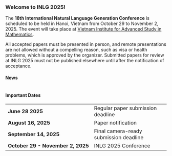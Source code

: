 ### Welcome to INLG 2025!

The **18th International Natural Language Generation Conference** is scheduled to be held in Hanoi, Vietnam from October 29 to November 2, 2025.
The event will take place at [Vietnam Institute for Advanced Study in Mathematics](https://maps.app.goo.gl/sGMHtqe6Mr6Y8SrT7).

All accepted papers must be presented in person, and remote presentations are not allowed without a compelling reason, such as visa or health problems, which is approved by the organizer. Submitted papers for review at INLG 2025 must not be published elsewhere until after the notification of acceptance.

#### News

<table>
  <tbody>
    
  </tbody>
</table>

#### Important Dates

<table>
  <tbody>
    <tr>
      <td style="white-space: nowrap;"><b>June 28 2025</b></td>
      <td>Regular paper submission deadline</td>
    </tr>
    <tr>
      <td style="white-space: nowrap;"><b>August 16, 2025</b></td>
      <td>Paper notification</td>
    </tr>
    <tr>
      <td style="white-space: nowrap;"><b>September 14, 2025</b></td>
      <td>Final camera-ready submission deadline</td>
    </tr>
    <tr>
      <td style="white-space: nowrap;"><b>October 29 - November 2, 2025</b></td>
      <td>INLG 2025 Conference</td>
    </tr>
  </tbody>
</table>
